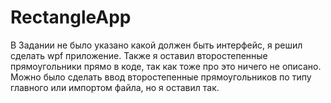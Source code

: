 # RectangleApp
В Задании не было указано какой должен быть интерфейс, я решил сделать wpf приложение.
Также я оставил второстепенные прямоугольники прямо в коде, так как тоже про это ничего не описано.
Можно было сделать ввод второстепенные прямоугольников по типу главного или импортом файла, но я оставил так.
